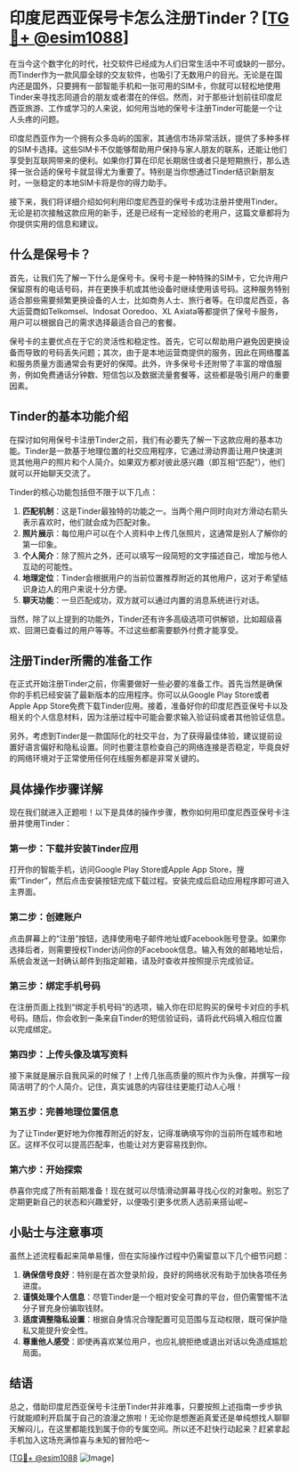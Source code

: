 # 印度尼西亚保号卡怎么注册Tinder？[[TG💪+ @esim1088](https://t.me/s/esim1088)]

在当今这个数字化的时代，社交软件已经成为人们日常生活中不可或缺的一部分。而Tinder作为一款风靡全球的交友软件，也吸引了无数用户的目光。无论是在国内还是国外，只要拥有一部智能手机和一张可用的SIM卡，你就可以轻松地使用Tinder来寻找志同道合的朋友或者潜在的伴侣。然而，对于那些计划前往印度尼西亚旅游、工作或学习的人来说，如何用当地的保号卡注册Tinder可能是一个让人头疼的问题。

印度尼西亚作为一个拥有众多岛屿的国家，其通信市场非常活跃，提供了多种多样的SIM卡选择。这些SIM卡不仅能够帮助用户保持与家人朋友的联系，还能让他们享受到互联网带来的便利。如果你打算在印尼长期居住或者只是短期旅行，那么选择一张合适的保号卡就显得尤为重要了。特别是当你想通过Tinder结识新朋友时，一张稳定的本地SIM卡将是你的得力助手。

接下来，我们将详细介绍如何利用印度尼西亚的保号卡成功注册并使用Tinder。无论是初次接触这款应用的新手，还是已经有一定经验的老用户，这篇文章都将为你提供实用的信息和建议。

## 什么是保号卡？

首先，让我们先了解一下什么是保号卡。保号卡是一种特殊的SIM卡，它允许用户保留原有的电话号码，并在更换手机或其他设备时继续使用该号码。这种服务特别适合那些需要频繁更换设备的人士，比如商务人士、旅行者等。在印度尼西亚，各大运营商如Telkomsel、Indosat Ooredoo、XL Axiata等都提供了保号卡服务，用户可以根据自己的需求选择最适合自己的套餐。

保号卡的主要优点在于它的灵活性和稳定性。首先，它可以帮助用户避免因更换设备而导致的号码丢失问题；其次，由于是本地运营商提供的服务，因此在网络覆盖和服务质量方面通常会有更好的保障。此外，许多保号卡还附带了丰富的增值服务，例如免费通话分钟数、短信包以及数据流量套餐等，这些都是吸引用户的重要因素。

## Tinder的基本功能介绍

在探讨如何用保号卡注册Tinder之前，我们有必要先了解一下这款应用的基本功能。Tinder是一款基于地理位置的社交应用程序，它通过滑动界面让用户快速浏览其他用户的照片和个人简介。如果双方都对彼此感兴趣（即互相“匹配”），他们就可以开始聊天交流了。

Tinder的核心功能包括但不限于以下几点：

1. **匹配机制**：这是Tinder最独特的功能之一。当两个用户同时向对方滑动右箭头表示喜欢时，他们就会成为匹配对象。
2. **照片展示**：每位用户可以在个人资料中上传几张照片，这通常是别人了解你的第一印象。
3. **个人简介**：除了照片之外，还可以填写一段简短的文字描述自己，增加与他人互动的可能性。
4. **地理定位**：Tinder会根据用户的当前位置推荐附近的其他用户，这对于希望结识身边人的用户来说十分方便。
5. **聊天功能**：一旦匹配成功，双方就可以通过内置的消息系统进行对话。

当然，除了以上提到的功能外，Tinder还有许多高级选项可供解锁，比如超级喜欢、回溯已查看过的用户等等。不过这些都需要额外付费才能享受。

## 注册Tinder所需的准备工作

在正式开始注册Tinder之前，你需要做好一些必要的准备工作。首先当然是确保你的手机已经安装了最新版本的应用程序。你可以从Google Play Store或者Apple App Store免费下载Tinder应用。接着，准备好你的印度尼西亚保号卡以及相关的个人信息材料，因为注册过程中可能会要求输入验证码或者其他验证信息。

另外，考虑到Tinder是一款国际化的社交平台，为了获得最佳体验，建议提前设置好语言偏好和隐私设置。同时也要注意检查自己的网络连接是否稳定，毕竟良好的网络环境对于正常使用任何在线服务都是非常关键的。

## 具体操作步骤详解

现在我们就进入正题啦！以下是具体的操作步骤，教你如何用印度尼西亚保号卡注册并使用Tinder：

### 第一步：下载并安装Tinder应用
打开你的智能手机，访问Google Play Store或Apple App Store，搜索“Tinder”，然后点击安装按钮完成下载过程。安装完成后启动应用程序即可进入主界面。

### 第二步：创建账户
点击屏幕上的“注册”按钮，选择使用电子邮件地址或Facebook账号登录。如果你选择后者，则需要授权Tinder访问你的Facebook信息。输入有效的邮箱地址后，系统会发送一封确认邮件到指定邮箱，请及时查收并按照提示完成验证。

### 第三步：绑定手机号码
在注册页面上找到“绑定手机号码”的选项，输入你在印尼购买的保号卡对应的手机号码。随后，你会收到一条来自Tinder的短信验证码，请将此代码填入相应位置以完成绑定。

### 第四步：上传头像及填写资料
接下来就是展示自我风采的时候了！上传几张高质量的照片作为头像，并撰写一段简洁明了的个人简介。记住，真实诚恳的内容往往更能打动人心哦！

### 第五步：完善地理位置信息
为了让Tinder更好地为你推荐附近的好友，记得准确填写你的当前所在城市和地区。这样不仅可以提高匹配率，也能让对方更容易找到你。

### 第六步：开始探索
恭喜你完成了所有前期准备！现在就可以尽情滑动屏幕寻找心仪的对象啦。别忘了定期更新自己的状态和兴趣爱好，以便吸引更多优质人选前来搭讪呢~

## 小贴士与注意事项

虽然上述流程看起来简单易懂，但在实际操作过程中仍需留意以下几个细节问题：

1. **确保信号良好**：特别是在首次登录阶段，良好的网络状况有助于加快各项任务进度。
2. **谨慎处理个人信息**：尽管Tinder是一个相对安全可靠的平台，但仍需警惕不法分子冒充身份骗取钱财。
3. **适度调整隐私设置**：根据自身情况合理配置可见范围与互动权限，既可保护隐私又能提升安全性。
4. **尊重他人感受**：即使再喜欢某位用户，也应礼貌拒绝或退出对话以免造成尴尬局面。

## 结语

总之，借助印度尼西亚保号卡注册Tinder并非难事，只要按照上述指南一步步执行就能顺利开启属于自己的浪漫之旅啦！无论你是想邂逅真爱还是单纯想找人聊聊天解闷儿，在这里都能找到属于你的专属空间。所以还不赶快行动起来？赶紧拿起手机加入这场充满惊喜与未知的冒险吧～

[[TG💪+ @esim1088](https://t.me/s/esim1088) ![Image](https://i.postimg.cc/4NQfJmqS/Snipaste-2025-05-13-00-14-12.png)]